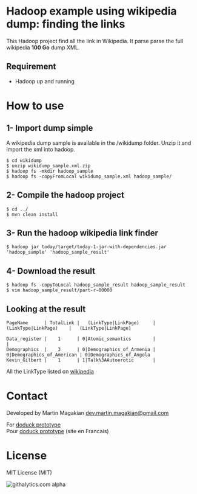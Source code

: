 Hadoop example using wikipedia dump: finding the links
============

This Hadoop project find all the link in Wikipedia. It parse parse the full wikipedia <b>100 Go</b> dump XML.

Requirement
---------
- Hadoop up and running


How to use
=======

1- Import dump simple
------
A wikipedia dump sample is available in the /wikidump folder. Unzip it and import the xml into hadoop.

	$ cd wikidump
	$ unzip wikidump_sample.xml.zip
	$ hadoop fs -mkdir hadoop_sample
	$ hadoop fs -copyFromLocal wikidump_sample.xml hadoop_sample/


2- Compile the hadoop project
------
	$ cd ../
	$ mvn clean install
	

3- Run the hadoop wikipedia link finder
------
	$ hadoop jar today/target/today-1-jar-with-dependencies.jar 'hadoop_sample' 'hadoop_sample_result'

4- Download the result
------
	$ hadoop fs -copyToLocal hadoop_sample_result hadoop_sample_result
	$ vim hadoop_sample_result/part-r-00000
	
	
Looking at the result
------

	PageName      | TotalLink |   (LinkType|LinkPage)     |     (LinkType|LinkPage)    |   (LinkType|LinkPage) 

	Data_register |    1      | 0|Atomic_semantics        |                            |
	Demographics  |    3      | 0|Demographics_of_Armenia | 0|Demographics_of_American | 0|Demographics_of_Angola
	Kevin_Gilbert |    1      | 1|Talk%3AAutoerotic       |

All the LinkType listed on <a href="http://en.wikipedia.org/wiki/Wikipedia:Namespace#Programming">wikipedia</a>



Contact
=========
Developed by Martin Magakian dev.martin.magakian@gmail.com

For [doduck prototype](http://doduck.com/) <br />
Pour [doduck prototype](http://doduck.fr/) (site en Francais)<br />


License
=========
MIT License (MIT)

![githalytics.com alpha](https://cruel-carlota.gopagoda.com/40547d77def851fb3c05e23989ea29cd "githalytics.com")

